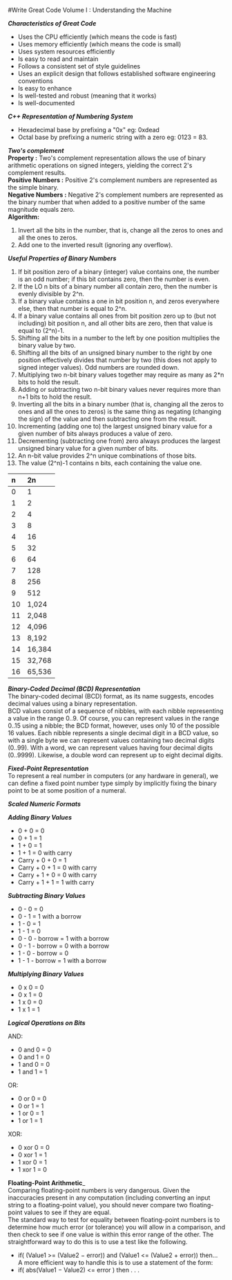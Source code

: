 #Write Great Code Volume I : Understanding the Machine  
  
___Characteristics of Great Code___  
* Uses the CPU efficiently (which means the code is fast)
* Uses memory efficiently (which means the code is small)
* Uses system resources efficiently
* Is easy to read and maintain
* Follows a consistent set of style guidelines
* Uses an explicit design that follows established software engineering conventions
* Is easy to enhance
* Is well-tested and robust (meaning that it works)
* Is well-documented

___C++ Representation of Numbering System___  
* Hexadecimal base by prefixing a "0x" eg: 0xdead 
* Octal base by prefixing a numeric string with a zero eg: 0123 = 83.
  
___Two's complement___  
__Property :__ Two's complement representation allows the use of binary arithmetic operations on signed integers, yielding the correct 2's complement results.  
__Positive Numbers :__ Positive 2's complement numbers are represented as the simple binary.  
__Negative Numbers :__ Negative 2's complement numbers are represented as the binary number that when added to a positive number of the same magnitude equals zero.  
__Algorithm:__  
1. Invert all the bits in the number, that is, change all the zeros to ones and all the ones to zeros.  
2. Add one to the inverted result (ignoring any overflow).  

___Useful Properties of Binary Numbers___  
1. If bit position zero of a binary (integer) value contains one, the number is an odd number; if this bit contains zero, then the number is even.  
2. If the LO n bits of a binary number all contain zero, then the number is evenly divisible by 2^n.  
3. If a binary value contains a one in bit position n, and zeros everywhere else, then that number is equal to 2^n.  
4. If a binary value contains all ones from bit position zero up to (but not including) bit position n, and all other bits are zero, then that value is equal to (2^n)-1.  
5. Shifting all the bits in a number to the left by one position multiplies the binary value by two.  
6. Shifting all the bits of an unsigned binary number to the right by one position effectively divides that number by two (this does not apply to signed integer values). Odd numbers are rounded down.  
7. Multiplying two n-bit binary values together may require as many as 2*n bits to hold the result.  
8. Adding or subtracting two n-bit binary values never requires more than n+1 bits to hold the result.  
9. Inverting all the bits in a binary number (that is, changing all the zeros to ones and all the ones to zeros) is the same thing as negating (changing the sign) of the value and then subtracting one from the result.  
10. Incrementing (adding one to) the largest unsigned binary value for a given number of bits always produces a value of zero.  
11. Decrementing (subtracting one from) zero always produces the largest unsigned binary value for a given number of bits.  
12. An n-bit value provides 2^n unique combinations of those bits.  
13. The value (2^n)-1 contains n bits, each containing the value one.  


|  n | 2n     |
|:---|:-------|
| 0  | 1      |
| 1  | 2      |
| 2  | 4      |
| 3  | 8      |
| 4  | 16     |
| 5  | 32     |
| 6  | 64     |
| 7  | 128    |
| 8  | 256    |
| 9  | 512    |
| 10 | 1,024  |
| 11 | 2,048  |
| 12 | 4,096  |
| 13 | 8,192  |
| 14 | 16,384 |
| 15 | 32,768 |
| 16 | 65,536 |

___Binary-Coded Decimal (BCD) Representation___  
The binary-coded decimal (BCD) format, as its name suggests, encodes decimal values using a binary representation.  
BCD values consist of a sequence of nibbles, with each nibble representing a value in the range 0..9. Of course, you can represent values in the range 0..15 using a nibble; the BCD format, however, uses only 10 of the possible 16 values. Each nibble represents a single decimal digit in a BCD value, so with a single byte we can represent values containing two decimal digits (0..99). With a word, we can represent values having four decimal digits (0..9999). Likewise, a double word can represent up to eight decimal digits.  

___Fixed-Point Representation___  
To represent a real number in computers (or any hardware in general), we can define a fixed point number type simply by implicitly fixing the binary point to be at some position of a numeral.  

___Scaled Numeric Formats___  
  
  
___Adding Binary Values___  

* 0 + 0 = 0
* 0 + 1 = 1
* 1 + 0 = 1
* 1 + 1 = 0 with carry
* Carry + 0 + 0 = 1
* Carry + 0 + 1 = 0 with carry
* Carry + 1 + 0 = 0 with carry
* Carry + 1 + 1 = 1 with carry

___Subtracting Binary Values___  
* 0 - 0 = 0
* 0 - 1 = 1 with a borrow
* 1 - 0 = 1
* 1 - 1 = 0
* 0 - 0 - borrow = 1 with a borrow
* 0 - 1 - borrow = 0 with a borrow
* 1 - 0 - borrow = 0
* 1 - 1 - borrow = 1 with a borrow
 
___Multiplying Binary Values___  
* 0 x 0 = 0
* 0 x 1 = 0
* 1 x 0 = 0
* 1 x 1 = 1

___Logical Operations on Bits___  

AND:  
* 0 and 0 = 0
* 0 and 1 = 0
* 1 and 0 = 0
* 1 and 1 = 1

OR:  
* 0 or 0 = 0
* 0 or 1 = 1
* 1 or 0 = 1
* 1 or 1 = 1

XOR:  
* 0 xor 0 = 0
* 0 xor 1 = 1
* 1 xor 0 = 1
* 1 xor 1 = 0

__Floating-Point Arithmetic___  
Comparing floating-point numbers is very dangerous. Given the inaccuracies present in any computation (including converting an input string to a floating-point value), you should never compare two floating-point values to see if they are equal.  
The standard way to test for equality between floating-point numbers is to determine how much error (or tolerance) you will allow in a comparison, and then check to see if one value is within this error range of the other. The straightforward way to do this is to use a test like the following.  
*  if( (Value1 >= (Value2 − error)) and (Value1 <= (Value2 + error)) then...  
A more efficient way to handle this is to use a statement of the form:  
*  if( abs(Value1 − Value2) <= error ) then . . .  
